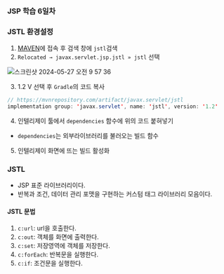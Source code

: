### JSP 학습 6일차

### JSTL 환경설정

1. [MAVEN](https://mvnrepository.com/)에 접속 후 검색 창에 `jstl`검색
2. `Relocated → javax.servlet.jsp.jstl » jstl` 선택

![스크린샷 2024-05-27 오전 9 57 36](https://github.com/king-dong-gun/Servlet-JSP_PKUN/assets/160683545/c3790e4d-52eb-418c-b0d6-d2da03043cfe)

3. 1.2 V 선택 후 `Gradle`의 코드 복사
```java
// https://mvnrepository.com/artifact/javax.servlet/jstl
implementation group: 'javax.servlet', name: 'jstl', version: '1.2'

```

4. 인텔리제이 툴에서 `dependencies` 함수에 위의 코드 붙혀넣기
 - `dependencies`는 외부라이브러리를 불러오는 빌드 함수

5. 인텔리제이 화면에 뜨는 빌드 활성화

### JSTL 
- JSP 표준 라이브러리이다.
- 반복과 조건, 데이터 관리 포맷을 구현하는 커스텀 태그 라이브러리 모음이다.

#### JSTL 문법
1. `c:url`: url을 호출한다.
2. `c:out`: 객체를 화면에 출력한다.
3. `c:set`: 저장영역에 객체를 저장한다.
4. `c:forEach`: 반복문을 실행한다.
5. `c:if`: 조건문을 실행한다.
